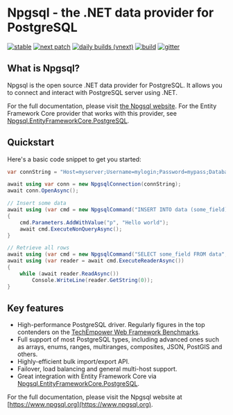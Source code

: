 # Npgsql - the .NET data provider for PostgreSQL

[![stable](https://img.shields.io/nuget/v/Npgsql.svg?label=stable)](https://www.nuget.org/packages/Npgsql/)
[![next patch](https://img.shields.io/myget/npgsql/v/npgsql.svg?label=next%20patch)](https://www.myget.org/feed/npgsql/package/nuget/Npgsql)
[![daily builds (vnext)](https://img.shields.io/myget/npgsql-vnext/v/npgsql.svg?label=vnext)](https://www.myget.org/feed/npgsql-vnext/package/nuget/Npgsql)
[![build](https://github.com/npgsql/npgsql/actions/workflows/build.yml/badge.svg)](https://github.com/npgsql/npgsql/actions/workflows/build.yml)
[![gitter](https://img.shields.io/badge/gitter-join%20chat-brightgreen.svg)](https://gitter.im/npgsql/npgsql)

## What is Npgsql?

Npgsql is the open source .NET data provider for PostgreSQL. It allows you to connect and interact with PostgreSQL server using .NET.

For the full documentation, please visit [the Npgsql website](https://www.npgsql.org). For the Entity Framework Core provider that works with this provider, see [Npgsql.EntityFrameworkCore.PostgreSQL](https://github.com/npgsql/efcore.pg).

## Quickstart

Here's a basic code snippet to get you started:

```csharp
var connString = "Host=myserver;Username=mylogin;Password=mypass;Database=mydatabase";

await using var conn = new NpgsqlConnection(connString);
await conn.OpenAsync();

// Insert some data
await using (var cmd = new NpgsqlCommand("INSERT INTO data (some_field) VALUES (@p)", conn))
{
    cmd.Parameters.AddWithValue("p", "Hello world");
    await cmd.ExecuteNonQueryAsync();
}

// Retrieve all rows
await using (var cmd = new NpgsqlCommand("SELECT some_field FROM data", conn))
await using (var reader = await cmd.ExecuteReaderAsync())
{
    while (await reader.ReadAsync())
        Console.WriteLine(reader.GetString(0));
}
```

## Key features

* High-performance PostgreSQL driver. Regularly figures in the top contenders on the [TechEmpower Web Framework Benchmarks](https://www.techempower.com/benchmarks/).
* Full support of most PostgreSQL types, including advanced ones such as arrays, enums, ranges, multiranges, composites, JSON, PostGIS and others.
* Highly-efficient bulk import/export API.
* Failover, load balancing and general multi-host support.
* Great integration with Entity Framework Core via [Npgsql.EntityFrameworkCore.PostgreSQL](https://www.nuget.org/packages/Npgsql.EntityFrameworkCore.PostgreSQL).

For the full documentation, please visit the Npgsql website at [https://www.npgsql.org](https://www.npgsql.org).
